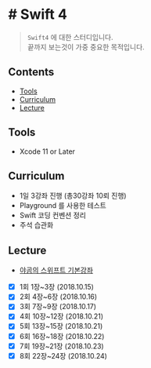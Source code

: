 # # Swift 4  
> `Swift4` 에 대한 스터디입니다.    
> 끝까지 보는것이 가중 중요한 목적입니다.  

## Contents
* [Tools](https://github.com/Heo-Seoyeong/Study_Swift_Bagic#tools)
* [Curriculum](https://github.com/Heo-Seoyeong/Study_Swift_Bagic#curriculum)
* [Lecture](https://github.com/Heo-Seoyeong/Study_Swift_Bagic#Lecture)

## Tools
*  Xcode 11 or Later

## Curriculum
- 1일 3강좌 진행 (총30강좌 10뢰 진행)
- Playground 를 사용한 테스트
- Swift 코딩 컨벤션 정리
- 주석 습관화

## Lecture 
*  [야곰의 스위프트 기본강좌](https://www.inflearn.com/course/스위프트-기본-문법/)

- [x] 1회 1장~3장 (2018.10.15)
- [x] 2회 4장~6장 (2018.10.16)
- [x] 3회 7장~9장 (2018.10.17)
- [x] 4회 10장~12장 (2018.10.21)
- [x] 5회 13장~15장 (2018.10.21)
- [x] 6회 16장~18장 (2018.10.22)
- [x] 7회 19장~21장 (2018.10.23)
- [x] 8회 22장~24장 (2018.10.24)
